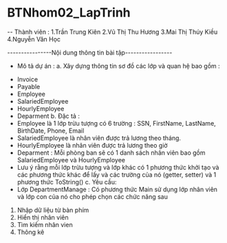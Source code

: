 # BTNhom02_LapTrinh
-- Thành viên : 
1.Trần Trung Kiên 
2.Vũ Thị Thu Hương 
3.Mai Thị Thúy Kiều 
4.Nguyễn Văn Học

----------------Nội dung thông tin bài tập-----------------
- Mô tả dự án : 
a. Xây dựng thông tin sơ đồ các lớp và quan hệ bao gồm : 
+ Invoice
+ Payable 
+ Employee
+ SalariedEmployee
+ HourlyEmployee
+ Deparment 
b. Đặc tả : 
+ Employee là 1 lớp trừu tượng có 6 trường : SSN, FirstName, LastName, BirthDate, Phone, Email
+ SalariedEmployee là nhân viên được trả lương theo tháng.
+ HourlyEmployee là nhân viên được trả lương theo giờ 
+ Deparment : Mỗi phòng ban sẽ có 1 danh sách nhân viên bao gồm SalariedEmployee và HourlyEmployee
+ Lưu ý rằng mỗi lớp trừu tượng và lớp khác có 1 phương thức khởi tạo và các phương thức khác để lấy và các trường của nó (getter, setter) và 1 phương thức ToString()
c. Yêu cầu: 
+ Lớp DepartmentManage : Có phương thức Main sử dụng lớp nhân viên và lớp con của nó cho phép chọn các chức năng sau 
1. Nhập dữ liệu từ bàn phím
2. Hiển thị nhân viên
3. Tìm kiếm nhân vien
4. Thông kê
